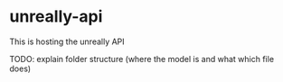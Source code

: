 # unreally-api
 This is hosting the unreally API

TODO: explain folder structure (where the model is and what which file does)
